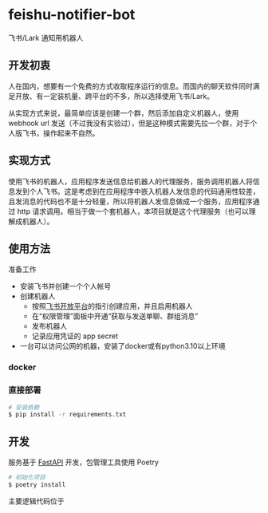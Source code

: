 # feishu-notifier-bot

飞书/Lark 通知用机器人

## 开发初衷

人在国内，想要有一个免费的方式收取程序运行的信息。而国内的聊天软件同时满足开放、有一定装机量、跨平台的不多，所以选择使用飞书/Lark。

从实现方式来说，最简单应该是创建一个群，然后添加自定义机器人，使用 webhook url 发送（不过我没有实验过），但是这种模式需要先拉一个群，对于个人版飞书，操作起来不自然。

## 实现方式

使用飞书的机器人，应用程序发送信息给机器人的代理服务，服务调用机器人将信息发到个人飞书。这是考虑到在应用程序中嵌入机器人发信息的代码通用性较差，且发消息的代码也不是十分轻量，所以将机器人发信息做成一个服务，应用程序通过 http 请求调用。相当于做一个套机器人，本项目就是这个代理服务（也可以理解成机器人）。

## 使用方法

准备工作

- 安装飞书并创建一个个人帐号
- 创建机器人
  - 按照[飞书开放平台](https://open.feishu.cn/app?lang=zh-CN)的指引创建应用，并且启用机器人
  - 在“权限管理”面板中开通“获取与发送单聊、群组消息”
  - 发布机器人
  - 记录应用凭证的 app secret
- 一台可以访问公网的机器，安装了docker或有python3.10以上环境

### docker

### 直接部署

```bash
# 安装依赖
$ pip install -r requirements.txt
```

## 开发

服务基于 [FastAPI](https://github.com/tiangolo/fastapi) 开发，包管理工具使用 Poetry

```bash
# 初始化项目
$ poetry install
```

主要逻辑代码位于
